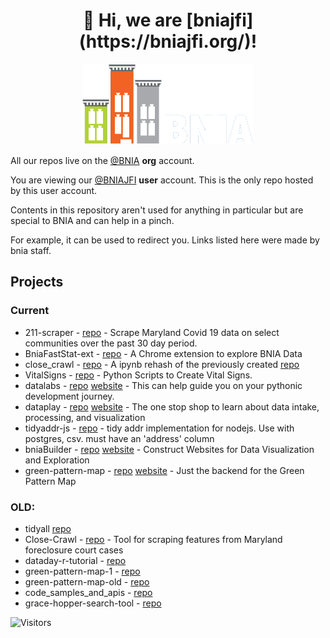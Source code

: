 <h1 align="center"> 👋 Hi, we are [bniajfi](https://bniajfi.org/)!</h1>

<div align="center">
  <img src="https://raw.githubusercontent.com/bniajfi/bniajfi/main/bnia_logo_new.png" alt="Logo">
</div>

All our repos live on the [@BNIA](https://github.com/bnia) __org__ account.

You are viewing our [@BNIAJFI](https://github.com/bniajfi) __user__ account. This is the only repo hosted by this user account. 

Contents in this repository aren't used for anything in particular but are special to BNIA and can help in a pinch. 

For example, it can be used to redirect you. Links listed here were made by bnia staff. 

## Projects

### Current
- 211-scraper - [repo](https://github.com/karpatic/211-scraper) - Scrape Maryland Covid 19 data on select communities over the past 30 day period.
- BniaFastStat-ext - [repo](https://github.com/karpatic/BniaFastStat-ext) - A Chrome extension to explore BNIA Data
- close_crawl - [repo](https://github.com/karpatic/close_crawl) - A ipynb rehash of the previously created [repo](https://github.com/bnia/Close-Crawl)
- VitalSigns - [repo](https://github.com/bnia/VitalSigns) - Python Scripts to Create Vital Signs.
- datalabs - [repo](https://github.com/karpatic/datalabs) [website](https://karpatic.github.io/datalabs/) - 
This can help guide you on your pythonic development journey.
- dataplay - [repo](https://github.com/karpatic/dataplay) [website](https://karpatic.github.io/dataplay/) - 
The one stop shop to learn about data intake, processing, and visualization
- tidyaddr-js - [repo](https://github.com/bnia/tidyaddr-js) - tidy addr implementation for nodejs. Use with postgres, csv. must have an 'address' column
- bniaBuilder - [repo](https://github.com/bnia/bniaBuilder) [website](https://bniajfi.org/bold) - Construct Websites for Data Visualization and Exploration
- green-pattern-map - [repo](https://github.com/bnia/green-pattern-map) [website](https://bniajfi.org/greenpatterns) - Just the backend for the Green Pattern Map

### OLD:
- tidyall [repo](https://github.com/bnia/tidyall)
- Close-Crawl - [repo](https://github.com/bnia/Close-Crawl) - Tool for scraping features from Maryland foreclosure court cases
- dataday-r-tutorial - [repo](https://github.com/bnia/dataday-r-tutorial)
- green-pattern-map-1 - [repo](https://github.com/bnia/green-pattern-map-1)
- green-pattern-map-old - [repo](https://github.com/evanlorim/evans-green-pattern-map)
- code_samples_and_apis - [repo](https://github.com/bnia/code_samples_and_apis)
- grace-hopper-search-tool - [repo](https://github.com/bnia/grace-hopper-search-tool)

![Visitors](https://visitor-badge.laobi.icu/badge?page_id=bniajfi.bniajfi)

